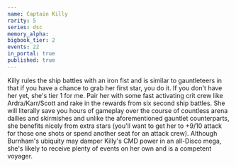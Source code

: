 ```yaml
---
name: Captain Killy
rarity: 5
series: dsc
memory_alpha:
bigbook_tier: 2
events: 22
in_portal: true
published: true
---
```


Killy rules the ship battles with an iron fist and is similar to gauntleteers in that if you have a chance to grab her first star, you do it. If you don't have her yet, she's tier 1 for me. Pair her with some fast activating crit crew like Ardra/Karr/Scott and rake in the rewards from six second ship battles. She will literally save you hours of gameplay over the course of countless arena dailies and skirmishes and unlike the aforementioned gauntlet counterparts, she benefits nicely from extra stars (you'll want to get her to +9/10 attack for those one shots or spend another seat for an attack crew). Although Burnham's ubiquity may damper Killy's CMD power in an all-Disco mega, she's likely to receive plenty of events on her own and is a competent voyager.
